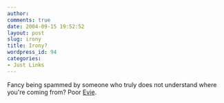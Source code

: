 ```yaml
---
author:
comments: true
date: 2004-09-15 19:52:52
layout: post
slug: irony
title: Irony?
wordpress_id: 94
categories:
- Just Links
---
```


Fancy being spammed by someone who truly does not understand where you're coming from? Poor [Evie](http://eroticmiscellanea.net/thoughts.php?itemid=753).
